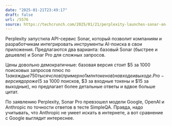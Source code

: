 ```yaml
---
date: "2025-01-21T23:49:17"
draft: false
url: /5576
source: https://techcrunch.com/2025/01/21/perplexity-launches-sonar-an-api-for-ai-search/
---
```


Perplexity запустила API-сервис Sonar, который позволит компаниям и разработчикам интегрировать инструменты AI-поиска в свои приложения. Предлагаются два варианта: базовый Sonar (быстрее и дешевле) и Sonar Pro для сложных запросов.

Цены довольно демократичные: базовая версия стоит $5 за 1000 поисковых запросов плюс по $1 за каждые 750 тысяч слов (примерно 1 млн токенов) на входе и выходе. Pro-версия дороже ($5 за 1000 поисков, $3 за входные токены и $15 за выходные), но предлагает более детальные ответы и вдвое больше цитат.

По заявлению Perplexity, Sonar Pro превзошел модели Google, OpenAI и Anthropic по точности ответов в тесте SimpleQA. Правда, надо учитывать, что Anthropic не умеет искать в интернете, а вот сравнение с Google выглядит интереснее.
